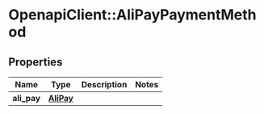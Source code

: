 # OpenapiClient::AliPayPaymentMethod

## Properties
Name | Type | Description | Notes
------------ | ------------- | ------------- | -------------
**ali_pay** | [**AliPay**](AliPay.md) |  | 


